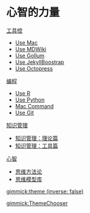 # 心智的力量

[工具控]()

  * [Use Mac](pages/use/use-mac.md)
  * [Use MDWiki](pages/use/use-mdwiki.md)
  * [Use Gollum](pages/use/use-gollum.md)
  * [Use JekyllBoostrap](pages/use/use-jekyll-boostrap.md)
  * [Use Octopress](pages/use/use-octopress.md)
  
[编程]()

  * [Use R](pages/coding/use-r.md)
  * [Use Python](pages/coding/use-python.md)
  * [Mac Command](pages/coding/mac-command.md)
  * [Use Git](pages/coding/use-git.md)
  
[知识管理]()

  * [知识管理：理论篇](pages/pkm/pkm-theory.md)
  * [知识管理：工具篇](pages/pkm/pkm-tools.md)
  
[心智]()

  * [思维方法论](subpage/page1.md)
  * [思维模型库](subpage/page2.md)

<!-- set a default theme -->
[gimmick:theme (inverse: false)](bootstrap)

<!-- show a theme chooser in the menu bar -->
[gimmick:ThemeChooser](主题)

<!-- show a fork me on github ribbon -->
<!-- [gimmick:forkmeongithub](http://github.com/Dynalon/mdwiki-seed/)-->
